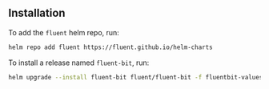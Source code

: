## Installation

To add the ```fluent``` helm repo, run:
```sh
helm repo add fluent https://fluent.github.io/helm-charts
```

To install a release named ```fluent-bit```, run:

```sh
helm upgrade --install fluent-bit fluent/fluent-bit -f fluentbit-values.yaml
```
